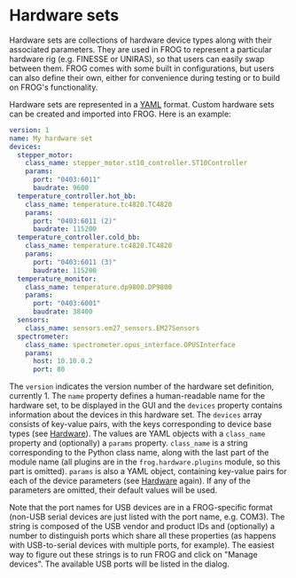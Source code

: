 # Hardware sets

Hardware sets are collections of hardware device types along with their associated
parameters. They are used in FROG to represent a particular hardware rig (e.g. FINESSE or
UNIRAS), so that users can easily swap between them. FROG comes with some built in
configurations, but users can also define their own, either for convenience during
testing or to build on FROG's functionality.

Hardware sets are represented in a [YAML](https://yaml.org) format. Custom hardware sets
can be created and imported into FROG. Here is an example:

```yaml
version: 1
name: My hardware set
devices:
  stepper_motor:
    class_name: stepper_motor.st10_controller.ST10Controller
    params:
      port: "0403:6011"
      baudrate: 9600
  temperature_controller.hot_bb:
    class_name: temperature.tc4820.TC4820
    params:
      port: "0403:6011 (2)"
      baudrate: 115200
  temperature_controller.cold_bb:
    class_name: temperature.tc4820.TC4820
    params:
      port: "0403:6011 (3)"
      baudrate: 115200
  temperature_monitor:
    class_name: temperature.dp9800.DP9800
    params:
      port: "0403:6001"
      baudrate: 38400
  sensors:
    class_name: sensors.em27_sensors.EM27Sensors
  spectrometer:
    class_name: spectrometer.opus_interface.OPUSInterface
    params:
      host: 10.10.0.2
      port: 80
```

The `version` indicates the version number of the hardware set definition, currently 1.
The `name` property defines a human-readable name for the hardware set, to be displayed
in the GUI and the `devices` property contains information about the devices in this
hardware set. The `devices` array consists of key-value pairs, with the keys
corresponding to device base types (see [Hardware]). The values are YAML objects with a
`class_name` property and (optionally) a `params` property. `class_name` is a string
corresponding to the Python class name, along with the last part of the module name (all
plugins are in the `frog.hardware.plugins` module, so this part is omitted). `params`
is also a YAML object, containing key-value pairs for each of the device parameters (see
[Hardware] again). If any of the parameters are omitted, their default values will be
used.

Note that the port names for USB devices are in a FROG-specific format (non-USB serial
devices are just listed with the port name, e.g. COM3). The string is composed of the
USB vendor and product IDs and (optionally) a number to distinguish ports which share
all these properties (as happens with USB-to-serial devices with multiple ports, for
example). The easiest way to figure out these strings is to run FROG and click on
"Manage devices". The available USB ports will be listed in the dialog.

[Hardware]: ./hardware.md
